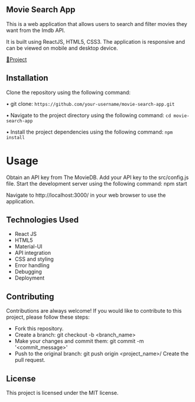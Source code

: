 ## Movie Search App

This is a web application that allows users to search and filter movies they want from the Imdb API. 

It is built using ReactJS, HTML5, CSS3. The application is responsive and can be viewed on mobile and desktop device. 

[🔗Project](https://cinemy.vercel.app/)

## Installation
Clone the repository using the following command:
 
• git clone:
``
https://github.com/your-username/movie-search-app.git
``

• Navigate to the project directory using the following command:
``
cd movie-search-app
``

• Install the project dependencies using the following command:
``
npm install
``

# Usage
Obtain an API key from The MovieDB.
Add your API key to the src/config.js file.
Start the development server using the following command:
npm start

Navigate to http://localhost:3000/ in your web browser to use the application.




## Technologies Used

- React JS
- HTML5
- Material-UI
- API integration
- CSS and styling
- Error handling
- Debugging
- Deployment

## Contributing

Contributions are always welcome! If you would like to contribute to this project, please follow these steps:

- Fork this repository.
- Create a branch: git checkout -b <branch_name>
- Make your changes and commit them: git commit -m '<commit_message>'
- Push to the original branch: git push origin <project_name>/<location>
Create the pull request.

## License

This project is licensed under the MIT license.


